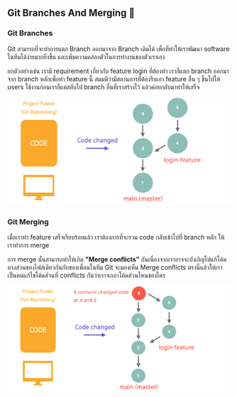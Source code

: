 ## Git Branches And Merging 🚀

### Git Branches

Git สามารถที่จะทำการแตก Branch ออกมาจาก Branch เดิมได้ เพื่อที่ทำให้เราพัฒนา software ในทีมได้ง่ายมากยิ่งขึ้น และเพิ่มความคล่องตัวในการทำงานของตัวเราเอง

ยกตัวอย่างเช่น เรามี requirement เกี่ยวกับ feature login ที่ต้องทำ เราก็แตก branch ออกมาจาก branch หลักเพื่อทำ feature นี้ สมมติว่ามีสถานการที่ต้องรีบเอา feature อื่น ๆ ขึ้นไปให้ users ใช้งานก่อนเราก็แค่สลับไป branch อื่นที่เราสร้างไว้ แล้วค่อยกลับมาทำให้เสร็จ

![Git branches](./images/git-branches.png)


### Git Merging

เมื่อเราทำ feature เสร็จเรียบร้อยแล้ว เราต้องการที่จะรวม code กลับเข้าไปที่ branch หลัก ให้เราทำการ merge

การ merge นั้นสามารถทำให้เกิด **"Merge conflicts"** กันเนื่องจากเราอาจจะบังเอิญไปแก้โค้ดบางส่วนของไฟล์เดียวกันกับของเพื่อนในทีม Git จะมองเห็น Merge conflicts ตรงนี้แล้วให้เราเป็นคนแก้ไขโค้ดส่วนที่ conflicts กันว่าเราจะเอาโค้ดส่วนไหนของใคร

![Git merging](./images/git-merging.png)


